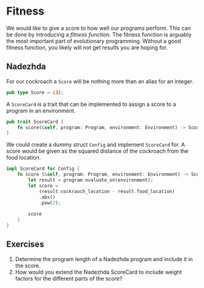 # Fitness

We would like to give a score to how well our programs perform. This can be done
by introducing a _fitness function_. The fitness function is arguably the most
important part of evolutionary programming. Without a good fitness function, you
likely will not get results you are hoping for.

## Nadezhda
For our cockroach a `Score` will be nothing more than an alias for an integer.

```rust
pub type Score = i32;
```

A `ScoreCard` is a trait that can be implemented to assign a score to a program
in an environment.

```rust
pub trait ScoreCard {
    fn score(&self, program: Program, environment: Environment) -> Score;
}
```

We could create a dummy struct `Config` and implement `ScoreCard` for. A score
would be given as the squared distance of the cockroach from the food location.

```rust
impl ScoreCard for Config {
    fn score (&self, program: Program, environment: Environment) -> Score {
        let result = program.evaluate_on(environment);
        let score = 
            (result.cockraoch_location - result.food_location)
            .abs()
            .pow(2);
            
        score
    }
}
```

## Exercises
1. Determine the program length of a Nadezhda program and include it in the score.
2. How would you extend the Nadezhda ScoreCard to include weight factors for the
   different parts of the score?
